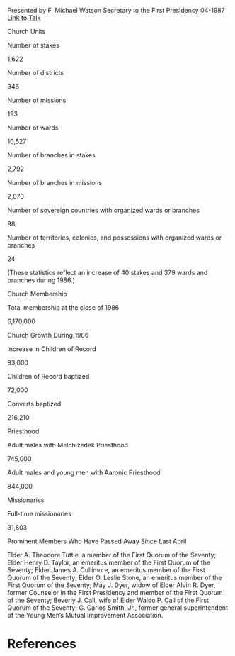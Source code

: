 Presented by F. Michael Watson
Secretary to the First Presidency
04-1987
[Link to Talk](https://www.churchofjesuschrist.org/study/general-conference/1987/04/statistical-report-1986?lang=eng)

Church Units





Number of stakes



1,622



Number of districts



346



Number of missions



193



Number of wards



10,527



Number of branches in stakes



2,792



Number of branches in missions



2,070



Number of sovereign countries with organized wards or branches



98



Number of territories, colonies, and possessions with organized wards or branches



24



(These statistics reflect an increase of 40 stakes and 379 wards and branches during 1986.)







Church Membership





Total membership at the close of 1986



6,170,000









Church Growth During 1986





Increase in Children of Record



93,000



Children of Record baptized



72,000



Converts baptized



216,210









Priesthood





Adult males with Melchizedek Priesthood



745,000



Adult males and young men with Aaronic Priesthood



844,000









Missionaries





Full-time missionaries



31,803









Prominent Members Who Have Passed Away Since Last April



Elder A. Theodore Tuttle, a member of the First Quorum of the Seventy; Elder Henry D. Taylor, an emeritus member of the First Quorum of the Seventy; Elder James A. Cullimore, an emeritus member of the First Quorum of the Seventy; Elder O. Leslie Stone, an emeritus member of the First Quorum of the Seventy; May J. Dyer, widow of Elder Alvin R. Dyer, former Counselor in the First Presidency and member of the First Quorum of the Seventy; Beverly J. Call, wife of Elder Waldo P. Call of the First Quorum of the Seventy; G. Carlos Smith, Jr., former general superintendent of the Young Men’s Mutual Improvement Association.

# References
